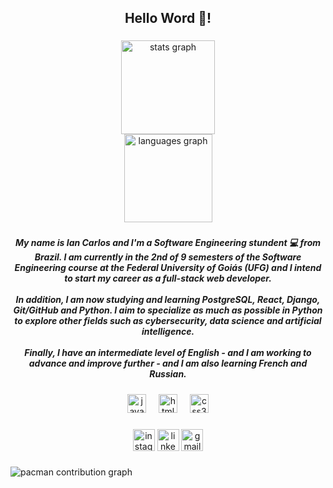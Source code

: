 <h2 align="center">Hello Word 👋!</h2>

###

<div align="center">
  <img src="https://github-readme-stats.vercel.app/api?username=carlos-ian&hide_title=false&hide_rank=false&show_icons=true&include_all_commits=true&count_private=true&disable_animations=false&theme=dracula&locale=en&hide_border=false" height="150" alt="stats graph" /> <br>
  <img src="https://github-readme-stats.vercel.app/api/top-langs?username=carlos-ian&locale=en&hide_title=false&layout=compact&card_width=320&langs_count=5&theme=dracula&hide_border=false" height="141" alt="languages graph"  />
</div>

###

<h5 align="center">My name is Ian Carlos and I'm a Software Engineering stundent 💻 from Brazil. I am currently in the 2nd of 9 semesters of the Software Engineering course at the Federal University of Goiás (UFG) and I intend to start my career as a full-stack web developer. <br><br>In addition, I am now studying and learning PostgreSQL, React, Django, Git/GitHub and Python. I aim to specialize as much as possible in Python to explore other fields such as cybersecurity, data science and artificial intelligence. <br><br>Finally, I have an intermediate level of English - and I am working to advance and improve further - and I am also learning French and Russian.</h5>

###

<div align="center">
  <img src="https://cdn.jsdelivr.net/gh/devicons/devicon/icons/javascript/javascript-original.svg" height="30" alt="javascript logo"  />
  <img width="12" />
  <img src="https://cdn.jsdelivr.net/gh/devicons/devicon/icons/html5/html5-original.svg" height="30" alt="html5 logo"  />
  <img width="12" />
  <img src="https://cdn.jsdelivr.net/gh/devicons/devicon/icons/css3/css3-original.svg" height="30" alt="css3 logo"  />
</div>

###

<div align="center">
  <img src="https://img.shields.io/static/v1?message=Instagram&logo=instagram&label=&color=E4405F&logoColor=white&labelColor=&style=for-the-badge" height="35" alt="instagram logo"  />
  <img src="https://img.shields.io/static/v1?message=LinkedIn&logo=linkedin&label=&color=0077B5&logoColor=white&labelColor=&style=for-the-badge" height="35" alt="linkedin logo"  />
  <img src="https://img.shields.io/static/v1?message=Gmail&logo=gmail&label=&color=D14836&logoColor=white&labelColor=&style=for-the-badge" height="35" alt="gmail logo"  />
</div>

###

<picture>
  <source media="(prefers-color-scheme: dark)" srcset="https://raw.githubusercontent.com/carlos-ian/carlos-ian/main/output/pacman-contribution-graph-dark.svg">
  <source media="(prefers-color-scheme: light)" srcset="https://raw.githubusercontent.com/carlos-ian/carlos-ian/main/output/pacman-contribution-graph.svg">
  <img alt="pacman contribution graph" src="https://raw.githubusercontent.com/carlos-ian/carlos-ian/main/output/pacman-contribution-graph.svg">
</picture>

###
